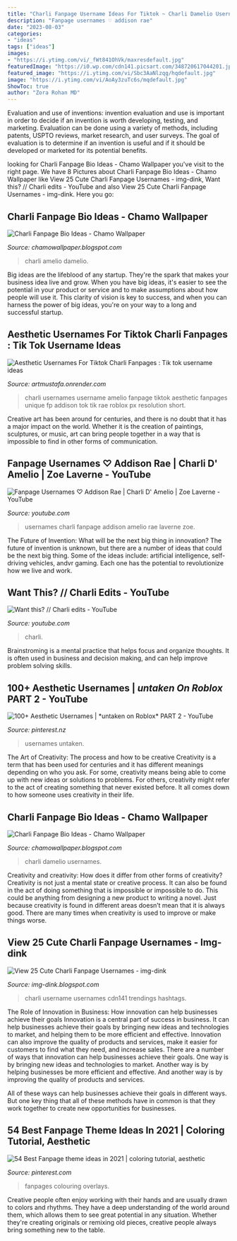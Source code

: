 ```yaml
---
title: "Charli Fanpage Username Ideas For Tiktok ~ Charli Damelio Usernames"
description: "Fanpage usernames ♡ addison rae"
date: "2023-08-03"
categories:
- "ideas"
tags: ["ideas"]
images:
- "https://i.ytimg.com/vi/_fWt841OhVk/maxresdefault.jpg"
featuredImage: "https://i0.wp.com/cdn141.picsart.com/348720617044201.jpg"
featured_image: "https://i.ytimg.com/vi/Sbc3AaNlzqg/hqdefault.jpg"
image: "https://i.ytimg.com/vi/AoAy3zuTc6s/mqdefault.jpg"
ShowToc: true
author: "Zora Rohan MD"
---
```



Evaluation and use of inventions:
invention evaluation and use is important in order to decide if an invention is worth developing, testing, and marketing. Evaluation can be done using a variety of methods, including patents, USPTO reviews, market research, and user surveys. The goal of evaluation is to determine if an invention is useful and if it should be developed or marketed for its potential benefits.

	

		
looking for Charli Fanpage Bio Ideas - Chamo Wallpaper you've visit to the right page. We have 8 Pictures about Charli Fanpage Bio Ideas - Chamo Wallpaper like View 25 Cute Charli Fanpage Usernames - img-dink, Want this? // Charli edits - YouTube and also View 25 Cute Charli Fanpage Usernames - img-dink. Here you go:
		
    
## Charli Fanpage Bio Ideas - Chamo Wallpaper

<img loading=lazy src="https://i.ytimg.com/vi/ezBvj1SR5hc/maxresdefault.jpg" onerror="this.onerror=null;this.src='https://tse2.mm.bing.net/th?id=OIP._rWpNfTXbiTzykAQBFFpIAHaEK&amp;pid=15.1';" alt="Charli Fanpage Bio Ideas - Chamo Wallpaper">

_Source: chamowallpaper.blogspot.com_

>charli amelio damelio. 

	

Big ideas are the lifeblood of any startup. They're the spark that makes your business idea live and grow. When you have big ideas, it's easier to see the potential in your product or service and to make assumptions about how people will use it. This clarity of vision is key to success, and when you can harness the power of big ideas, you're on your way to a long and successful startup.

    
## Aesthetic Usernames For Tiktok Charli Fanpages : Tik Tok Username Ideas

<img loading=lazy src="https://i.ytimg.com/vi/boXoUm-On5Q/hqdefault.jpg" onerror="this.onerror=null;this.src='https://tse1.mm.bing.net/th?id=OIP.ghovBCOiGpoa3gooF2Tl9AHaFj&amp;pid=15.1';" alt="Aesthetic Usernames For Tiktok Charli Fanpages : Tik tok username ideas">

_Source: artmustafa.onrender.com_

>charli usernames username amelio fanpage tiktok aesthetic fanpages unique fp addison tok tik rae roblox px resolution short. 

	

Creative art has been around for centuries, and there is no doubt that it has a major impact on the world. Whether it is the creation of paintings, sculptures, or music, art can bring people together in a way that is impossible to find in other forms of communication.

    
## Fanpage Usernames ♡ Addison Rae | Charli D&#039; Amelio | Zoe Laverne - YouTube

<img loading=lazy src="https://i.ytimg.com/vi/Sbc3AaNlzqg/hqdefault.jpg" onerror="this.onerror=null;this.src='https://tse2.mm.bing.net/th?id=OIP.bdRN-VSZCqFDEw8yheia4gHaFj&amp;pid=15.1';" alt="Fanpage Usernames ♡ Addison Rae | Charli D&#039; Amelio | Zoe Laverne - YouTube">

_Source: youtube.com_

>usernames charli fanpage addison amelio rae laverne zoe. 

	

The Future of Invention: What will be the next big thing in innovation?
The future of invention is unknown, but there are a number of ideas that could be the next big thing. Some of the ideas include: artificial intelligence, self-driving vehicles, andvr gaming. Each one has the potential to revolutionize how we live and work.

    
## Want This? // Charli Edits - YouTube

<img loading=lazy src="https://i.ytimg.com/vi/_fWt841OhVk/maxresdefault.jpg" onerror="this.onerror=null;this.src='https://tse2.mm.bing.net/th?id=OIP.FjVOLn2mLSCILv9qxk219QHaEK&amp;pid=15.1';" alt="Want this? // Charli edits - YouTube">

_Source: youtube.com_

>charli. 

	

Brainstroming is a mental practice that helps focus and organize thoughts. It is often used in business and decision making, and can help improve problem solving skills.

    
## 100+ Aesthetic Usernames | *untaken On Roblox* PART 2 - YouTube

<img loading=lazy src="https://i.pinimg.com/736x/94/5d/5a/945d5a62493b7c8eabd1d6ef77160960.jpg" onerror="this.onerror=null;this.src='https://tse2.mm.bing.net/th?id=OIP.Vz0-fPJimWAuV7A9e7WH-QHaFj&amp;pid=15.1';" alt="100+ Aesthetic Usernames | *untaken on Roblox* PART 2 - YouTube">

_Source: pinterest.nz_

>usernames untaken. 

	

The Art of Creativity: The process and how to be creative
Creativity is a term that has been used for centuries and it has different meanings depending on who you ask. For some, creativity means being able to come up with new ideas or solutions to problems. For others, creativity might refer to the act of creating something that never existed before. It all comes down to how someone uses creativity in their life.

    
## Charli Fanpage Bio Ideas - Chamo Wallpaper

<img loading=lazy src="https://i.ytimg.com/vi/AoAy3zuTc6s/mqdefault.jpg" onerror="this.onerror=null;this.src='https://tse3.mm.bing.net/th?id=OIP.39ykSDq3ZA1DctJvs5QHBQAAAA&amp;pid=15.1';" alt="Charli Fanpage Bio Ideas - Chamo Wallpaper">

_Source: chamowallpaper.blogspot.com_

>charli damelio usernames. 

	

Creativity and creativity: How does it differ from other forms of creativity?
Creativity is not just a mental state or creative process. It can also be found in the act of doing something that is impossible or impossible to do. This could be anything from designing a new product to writing a novel. Just because creativity is found in different areas doesn’t mean that it is always good. There are many times when creativity is used to improve or make things worse.

    
## View 25 Cute Charli Fanpage Usernames - Img-dink

<img loading=lazy src="https://i0.wp.com/cdn141.picsart.com/348720617044201.jpg" onerror="this.onerror=null;this.src='https://tse2.mm.bing.net/th?id=OIP.TmRmhYQUEYThwJ4qjGFNPAHaHa&amp;pid=15.1';" alt="View 25 Cute Charli Fanpage Usernames - img-dink">

_Source: img-dink.blogspot.com_

>charli username usernames cdn141 trendings hashtags. 

	

The Role of Innovation in Business: How innovation can help businesses achieve their goals
Innovation is a central part of success in business. It can help businesses achieve their goals by bringing new ideas and technologies to market, and helping them to be more efficient and effective. Innovation can also improve the quality of products and services, make it easier for customers to find what they need, and increase sales.
There are a number of ways that innovation can help businesses achieve their goals. One way is by bringing new ideas and technologies to market. Another way is by helping businesses be more efficient and effective. And another way is by improving the quality of products and services.

All of these ways can help businesses achieve their goals in different ways. But one key thing that all of these methods have in common is that they work together to create new opportunities for businesses.

    
## 54 Best Fanpage Theme Ideas In 2021 | Coloring Tutorial, Aesthetic

<img loading=lazy src="https://i.pinimg.com/474x/f3/1a/08/f31a085035b5be1647cf1ddd3f1677f0.jpg" onerror="this.onerror=null;this.src='https://tse3.mm.bing.net/th?id=OIP.bj7eJtWXEAM90Q5lmM12mAAAAA&amp;pid=15.1';" alt="54 Best Fanpage theme ideas in 2021 | coloring tutorial, aesthetic">

_Source: pinterest.com_

>fanpages colouring overlays. 

	

Creative people often enjoy working with their hands and are usually drawn to colors and rhythms. They have a deep understanding of the world around them, which allows them to see great potential in any situation. Whether they're creating originals or remixing old pieces, creative people always bring something new to the table.

